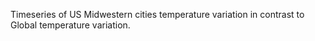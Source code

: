 Timeseries of US Midwestern cities temperature variation in contrast to Global temperature variation.
